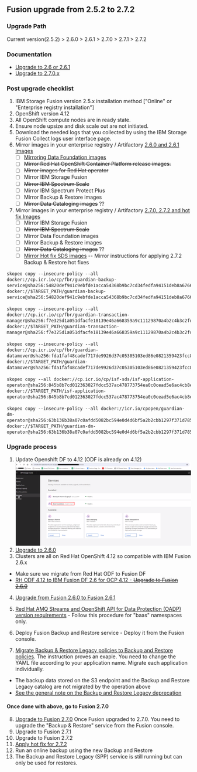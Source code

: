 ## Fusion upgrade from 2.5.2 to 2.7.2

### Upgrade Path
Current version(2.5.2) > 2.6.0 > 2.6.1 > 2.7.0 > 2.7.1 > 2.7.2

### Documentation
- [Upgrade to 2.6 or 2.6.1](https://www.ibm.com/docs/en/storage-fusion/2.6?topic=upgrading-storage-fusion)
- [Upgrade to 2.7.0.x](https://www.ibm.com/docs/en/storage-fusion-software/2.7.x?topic=upgrading-storage-fusion)

### Post upgrade checklist
1. IBM Storage Fusion version 2.5.x installation method ["Online" or "Enterprise registry installation"]
2. OpenShift version 4.12
3. All OpenShift compute nodes are in ready state.
4. Ensure node upsize and disk scale out are not initiated.
5. Download the needed logs that you collected by using the IBM Storage Fusion Collect logs user interface page.
6. Mirror images in your enterprise registry / Artifactory [2.6.0 and 2.6.1 Images](https://www.ibm.com/docs/en/storage-fusion/2.6?topic=registry-mirroring-storage-fusion-images)
   - [ ] [Mirroring Data Foundation images](https://www.ibm.com/docs/en/storage-fusion/2.6?topic=myier-mirroring-data-foundation-images-deployed-openshift-container-platform-version-412#sds_odf_mirror_images__step_hdp_5j5_fyb)
   - [ ] ~~Mirror Red Hat OpenShift Container Platform release images.~~
   - [ ] ~~Mirror images for Red Hat operator~~
   - [ ] Mirror IBM Storage Fusion
   - [ ] ~~Mirror IBM Spectrum Scale~~
   - [ ] Mirror IBM Spectrum Protect Plus
   - [ ] Mirror Backup & Restore images
   - [ ] ~~Mirror Data Cataloging images~~ ??
7. Mirror images in your enterprise registry / Artifactory [2.7.0, 2.7.2 and hot fix Images](https://www.ibm.com/docs/en/storage-fusion-software/2.7.x?topic=installation-mirroring-your-images-enterprise-registry)
   - [ ] Mirror IBM Storage Fusion
   - [ ] ~~Mirror IBM Spectrum Scale~~
   - [ ] Mirror Data Foundation images
   - [ ] Mirror Backup & Restore images
   - [ ] ~~Mirror Data Cataloging images~~ ??
   - [ ] [Mirror Hot fix SDS images](https://www.ibm.com/support/pages/node/7148289?myns=swgother&mynp=OCSSFETU&mync=E&cm_sp=swgother-_-OCSSFETU-_-E) --
      Mirror instructions for applying 2.7.2 Backup & Restore hot fixes
```
skopeo copy --insecure-policy --all docker://cp.icr.io/cp/fbr/guardian-backup-service@sha256:54820def941c9ebfde1acca54368b9bc7cd34fedfa94151deb8a6766aeedc505 docker://$TARGET_PATH/guardian-backup-service@sha256:54820def941c9ebfde1acca54368b9bc7cd34fedfa94151deb8a6766aeedc505

skopeo copy --insecure-policy --all docker://cp.icr.io/cp/fbr/guardian-transaction-manager@sha256:f7e325d1a051dfacfe18139e46a668359a9c11129870a4b2c4b3c2fdaec615eb docker://$TARGET_PATH/guardian-transaction-manager@sha256:f7e325d1a051dfacfe18139e46a668359a9c11129870a4b2c4b3c2fdaec615eb

skopeo copy --insecure-policy --all docker://cp.icr.io/cp/fbr/guardian-datamover@sha256:fda1faf48cadef717de9926d37c05305103ed86e0821359423fcc8e60f250178 docker://$TARGET_PATH/guardian-datamover@sha256:fda1faf48cadef717de9926d37c05305103ed86e0821359423fcc8e60f250178

skopeo copy --all docker://cp.icr.io/cp/isf-sds/isf-application-operator@sha256:845b8b7cd012363027fdcc537ac478773754ea0c0cead5e6ac4cb8e42f44b650 docker://$TARGET_PATH/isf-application-operator@sha256:845b8b7cd012363027fdcc537ac478773754ea0c0cead5e6ac4cb8e42f44b650

skopeo copy --insecure-policy --all docker://icr.io/cpopen/guardian-dm-operator@sha256:63b136b38a07c0afdd5082bc594e0d4d6bf5a2b2cbb1297f371d7852279121c9 docker://$TARGET_PATH/guardian-dm-operator@sha256:63b136b38a07c0afdd5082bc594e0d4d6bf5a2b2cbb1297f371d7852279121c9
```

### Upgrade process
1. Update Openshift DF to 4.12 (ODF is already on 4.12)
![Fusion Servives version](https://github.com/sanjitc/Cloud-Pak-for-Data/blob/main/images/Fusion-Services.png)
2. [Upgrade to 2.6.0](https://www.ibm.com/docs/en/storage-fusion/2.6?topic=upgrading-storage-fusion)
3. Clusters are all on Red Hat OpenShift 4.12 so compatible with IBM Fusion 2.6.x
  - Make sure we migrate from Red Hat ODF to Fusion DF
  - [RH ODF 4.12 to IBM Fusion DF 2.6 for OCP 4.12 - ~~Upgrade to Fusion 2.6.0~~](https://www.ibm.com/docs/en/storage-fusion/2.6?topic=usf-upgrading-red-hat-openshift-data-foundation-412-storage-fusion-data-foundation-412)
4. [Upgrade from Fusion 2.6.0 to Fusion 2.6.1](https://www.ibm.com/docs/en/storage-fusion/2.6?topic=upgrading-storage-fusion)
5. [Red Hat AMQ Streams and OpenShift API for Data Protection (OADP) version requirements](https://www.ibm.com/docs/en/storage-fusion/2.6?topic=usfs-red-hat-amq-streams-openshift-api-data-protection-oadp-version-requirements) - Follow this procedure for "baas" namespaces only.
6. Deploy Fusion Backup and Restore service - Deploy it from the Fusion console.

7. [Migrate Backup & Restore Legacy policies to Backup and Restore policies](https://www.ibm.com/docs/en/sfhs/2.7.x?topic=restore-migrating-from-backup-legacy).
    The instruction proves an exaple. You need to change the YAML file according to your application name. Migrate each application individually. 
  - The backup data stored on the S3 endpoint and the Backup and Restore Legacy catalog are not migrated by the operation above
  - [See the general note on the Backup and Restore Legacy deprecation](https://www.ibm.com/docs/en/storage-fusion-software/2.7.x?topic=services-upgrade-prerequisites-backup-restore)
    
#### Once done with above, go to Fusion 2.7.0
8.  [Upgrade to Fusion 2.7.0](https://www.ibm.com/docs/en/storage-fusion-software/2.7.x?topic=upgrading-storage-fusion)
   Once Fusion upgraded to 2.7.0. You need to upgrade the "Backup & Restore" service from the Fusion console. 
10. Upgrade to Fusion 2.7.1
11. Upgrade to Fusion 2.7.2
12. [Apply hot fix for 2.7.2](https://www.ibm.com/support/pages/node/7148289?myns=swgother&mynp=OCSSFETU&mync=E&cm_sp=swgother-_-OCSSFETU-_-E)
13. Run an online backup using the new Backup and Restore
14. The Backup and Restore Legacy (SPP) service is still running but can only be used for restores.

